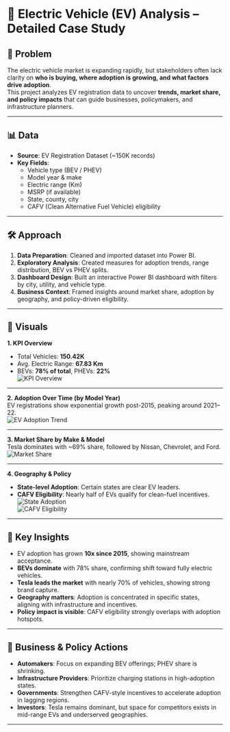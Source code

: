 # 🚗 Electric Vehicle (EV) Analysis – Detailed Case Study

## 🔎 Problem
The electric vehicle market is expanding rapidly, but stakeholders often lack clarity on **who is buying, where adoption is growing, and what factors drive adoption**.  
This project analyzes EV registration data to uncover **trends, market share, and policy impacts** that can guide businesses, policymakers, and infrastructure planners.

---

## 📊 Data
- **Source**: EV Registration Dataset (~150K records)  
- **Key Fields**:  
  - Vehicle type (BEV / PHEV)  
  - Model year & make  
  - Electric range (Km)  
  - MSRP (if available)  
  - State, county, city  
  - CAFV (Clean Alternative Fuel Vehicle) eligibility  

---

## 🛠 Approach
1. **Data Preparation**: Cleaned and imported dataset into Power BI.  
2. **Exploratory Analysis**: Created measures for adoption trends, range distribution, BEV vs PHEV splits.  
3. **Dashboard Design**: Built an interactive Power BI dashboard with filters by city, utility, and vehicle type.  
4. **Business Context**: Framed insights around market share, adoption by geography, and policy-driven eligibility.  

---

## 📸 Visuals

**1. KPI Overview**  
- Total Vehicles: **150.42K**  
- Avg. Electric Range: **67.83 Km**  
- BEVs: **78% of total**, PHEVs: **22%**  
![KPI Overview](visuals/kpi_overview.png)

---

**2. Adoption Over Time (by Model Year)**  
EV registrations show exponential growth post-2015, peaking around 2021–22.  
![EV Adoption Trend](visuals/ev_adoption_trend.png)

---

**3. Market Share by Make & Model**  
Tesla dominates with ~69% share, followed by Nissan, Chevrolet, and Ford.   
![Market Share](visuals/market_share_make.png)

---

**4. Geography & Policy**  
- **State-level Adoption**: Certain states are clear EV leaders.  
- **CAFV Eligibility**: Nearly half of EVs qualify for clean-fuel incentives.  
![State Adoption](visuals/statewise_adoption.png)  
![CAFV Eligibility](visuals/cafv_eligibility.png)

---

## 🔑 Key Insights
- EV adoption has grown **10x since 2015**, showing mainstream acceptance.  
- **BEVs dominate** with 78% share, confirming shift toward fully electric vehicles.  
- **Tesla leads the market** with nearly 70% of vehicles, showing strong brand capture.  
- **Geography matters**: Adoption is concentrated in specific states, aligning with infrastructure and incentives.  
- **Policy impact is visible**: CAFV eligibility strongly overlaps with adoption hotspots.  

---

## 🏁 Business & Policy Actions
- **Automakers**: Focus on expanding BEV offerings; PHEV share is shrinking.  
- **Infrastructure Providers**: Prioritize charging stations in high-adoption states.  
- **Governments**: Strengthen CAFV-style incentives to accelerate adoption in lagging regions.  
- **Investors**: Tesla remains dominant, but space for competitors exists in mid-range EVs and underserved geographies.  

---

